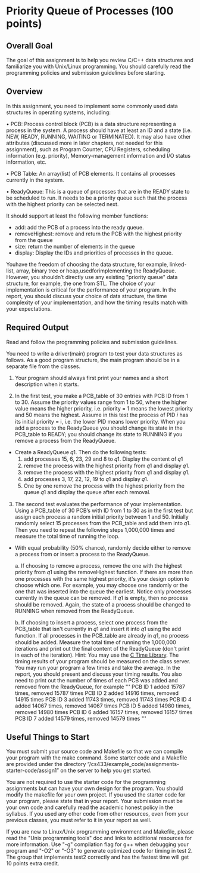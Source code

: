 # Priority Queue of Processes (100 points)

## Overall Goal

The goal of this assignment is to help you review C/C++ data structures and familiarize you with
Unix/Linux programming. You should carefully read the programming policies and submission
guidelines before starting.

## Overview

In this assignment, you need to implement some commonly used data structures in operating systems,
including:

• PCB: Process control block (PCB) is a data structure representing a process in the system. A
process should have at least an ID and a state (i.e. NEW, READY, RUNNING, WAITING or
TERMINATED). It may also have other attributes (discussed more in later chapters, not needed for
this assignment), such as Program Counter, CPU Registers, scheduling information (e.g. priority),
Memory-management information and I/O status information, etc.

• PCB Table: An array(list) of PCB elements. It contains all processes currently in the system.

• ReadyQueue: This is a queue of processes that are in the READY state to be scheduled to run. It
needs to be a priority queue such that the process with the highest priority can be selected next.

It should support at least the following member functions:

- add: add the PCB of a process into the ready queue.
- removeHighest: remove and return the PCB with the highest priority from the queue
- size: return the number of elements in the queue
- display: Display the IDs and priorities of processes in the queue.

Youhave the freedom of choosing the data structure, for example, linked-list, array, binary tree or
heap,usedforimplementing the ReadyQueue. However, you shouldn’t directly use any existing
"priority queue" data structure, for example, the one from STL. The choice of your
implementation is critical for the performance of your program. In the report, you should
discuss your choice of data structure, the time complexity of your implementation, and how the
timing results match with your expectations.

## Required Output

Read and follow the programming policies and submission guidelines.

You need to write a driver(main) program to test your data structures as follows. As a good program
structure, the main program should be in a separate file from the classes. 

1. Your program should always first print your names and a short description when it starts.

2. In the first test, you make a PCB_table of 30 entries with PCB ID from 1 to 30. Assume the
priority values range from 1 to 50, where the higher value means the higher priority, i.e.
priority = 1 means the lowest priority and 50 means the highest. Assume in this test the
process of PID 𝑖 has its initial priority = i, i.e. the lower PID means lower priority. When you
add a process to the ReadyQueue you should change its state in the PCB_table to READY;
you should change its state to RUNNING if you remove a process from the ReadyQueue.

  - Create a ReadyQueue 𝑞1. Then do the following tests:
    1) add processes 15, 6, 23, 29 and 8 to 𝑞1. Display the content of 𝑞1
    2) remove the process with the highest priority from 𝑞1 and display 𝑞1.
    3) remove the process with the highest priority from 𝑞1 and display 𝑞1.
    4) add processes 3, 17, 22, 12, 19 to 𝑞1 and display 𝑞1.
    5) One by one remove the process with the highest priority from the queue 𝑞1 and
display the queue after each removal.

3. The second test evaluates the performance of your implementation. Using a PCB_table of 30
PCB’s with ID from 1 to 30 as in the first test but assign each process a random initial priority
between 1 and 50. Initially randomly select 15 processes from the PCB_table and add them
into 𝑞1. Then you need to repeat the following steps 1,000,000 times and measure the total
time of running the loop.

- With equal probability (50% chance), randomly decide either to remove a process from or
insert a process to the ReadyQueue.

  a. If choosing to remove a process, remove the one with the highest priority from 𝑞1
using the removeHighest function. If there are more than one processes with the
same highest priority, it's your design option to choose which one. For example,
you may choose one randomly or the one that was inserted into the queue the
earliest. Notice only processes currently in the queue can be removed. If 𝑞1 is
empty, then no process should be removed. Again, the state of a process should
be changed to RUNNING when removed from the ReadyQueue.

  b. If choosing to insert a process, select one process from the PCB_table that isn't
currently in 𝑞1 and insert it into 𝑞1 using the add function. If all processes in the
PCB_table are already in 𝑞1, no process should be added.
Measure the total time of running the 1,000,000 iterations and print out the final content
of the ReadyQueue (don't print in each of the iteration). Hint: You may use the [C Time
Library](http://www.cplusplus.com/reference/ctime/). The timing results of your program
should be measured on the class server. You may run your program a few times and take
the average. In the report, you should present and discuss your timing results. You also 
need to print out the number of times of each PCB was added and removed from the
ReadyQueue, for example
'''
PCB ID 1 added 15787 times, removed 15787 times
PCB ID 2 added 14916 times, removed 14915 times
PCB ID 3 added 11743 times, removed 11743 times
PCB ID 4 added 14067 times, removed 14067 times
PCB ID 5 added 14980 times, removed 14980 times
PCB ID 6 added 16157 times, removed 16157 times
PCB ID 7 added 14579 times, removed 14579 times
'''

## Useful Things to Start

You must submit your source code and Makefile so that we can compile your program with the make
command. Some starter code and a Makefile are provided under the directory
“/cs433/example_code/assignments-starter-code/assign1” on the server to help you get started.

You are not required to use the starter code for the programming assignments but can have your own
design for the program. You should modify the makefile for your own project. If you used the starter
code for your program, please state that in your report. Your submission must be your own code and
carefully read the academic honest policy in the syllabus. If you used any other code from other
resources, even from your previous classes, you must refer to it in your report as well.

If you are new to Linux/Unix programming environment and Makefile, please read the "Unix
programming tools" doc and links to additional resources for more information. Use "-g" compilation
flag for g++ when debugging your program and "-O2" or "-O3" to generate optimized code for timing in
test 2. The group that implements test2 correctly and has the fastest time will get 10 points extra
credit.
